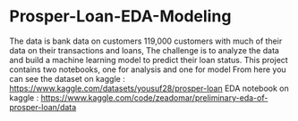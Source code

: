 # Prosper-Loan-EDA-Modeling
The data is bank data on customers 119,000 customers with much of their data on their transactions and loans,
The challenge is to analyze the data and build a machine learning model to predict their loan status.
This project contains two notebooks, one for analysis and one for model
From here you can see the dataset on kaggle : https://www.kaggle.com/datasets/yousuf28/prosper-loan
EDA notebook on kaggle : https://www.kaggle.com/code/zeadomar/preliminary-eda-of-prosper-loan/data
